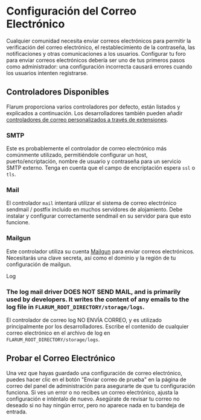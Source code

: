 # Configuración del Correo Electrónico

Cualquier comunidad necesita enviar correos electrónicos para permitir la verificación del correo electrónico, el restablecimiento de la contraseña, las notificaciones y otras comunicaciones a los usuarios. Configurar tu foro para enviar correos electrónicos debería ser uno de tus primeros pasos como administrador: una configuración incorrecta causará errores cuando los usuarios intenten registrarse.

## Controladores Disponibles

Flarum proporciona varios controladores por defecto, están listados y explicados a continuación. Los desarrolladores también pueden añadir [controladores de correo personalizados a través de extensiones](extend/mail.md).

### SMTP

Este es probablemente el controlador de correo electrónico más comúnmente utilizado, permitiéndole configurar un host, puerto/encriptación, nombre de usuario y contraseña para un servicio SMTP externo. Tenga en cuenta que el campo de encriptación espera `ssl` o `tls`.

### Mail

El controlador `mail` intentará utilizar el sistema de correo electrónico sendmail / postfix incluido en muchos servidores de alojamiento. Debe instalar y configurar correctamente sendmail en su servidor para que esto funcione.

### Mailgun

Este controlador utiliza su cuenta [Mailgun](https://www.mailgun.com/) para enviar correos electrónicos. Necesitarás una clave secreta, así como el dominio y la región de tu configuración de mailgun.

Log

### The log mail driver DOES NOT SEND MAIL, and is primarily used by developers. It writes the content of any emails to the log file in `FLARUM_ROOT_DIRECTORY/storage/logs`.

El controlador de correo log NO ENVÍA CORREO, y es utilizado principalmente por los desarrolladores. Escribe el contenido de cualquier correo electrónico en el archivo de log en `FLARUM_ROOT_DIRECTORY/storage/logs`.

## Probar el Correo Electrónico

Una vez que hayas guardado una configuración de correo electrónico, puedes hacer clic en el botón "Enviar correo de prueba" en la página de correo del panel de administración para asegurarte de que tu configuración funciona. Si ves un error o no recibes un correo electrónico, ajusta la configuración e inténtalo de nuevo. Asegúrate de revisar tu correo no deseado si no hay ningún error, pero no aparece nada en tu bandeja de entrada.
